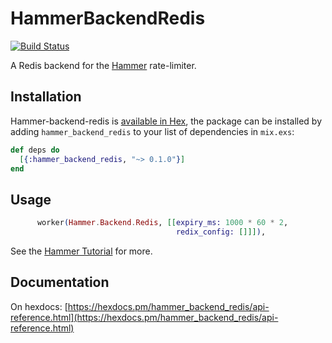 # HammerBackendRedis

[![Build Status](https://travis-ci.org/ExHammer/hammer-backend-redis.svg?branch=master)](https://travis-ci.org/ExHammer/hammer-backend-redis)


A Redis backend for the [Hammer](https://github.com/ExHammer/hammer) rate-limiter.

## Installation

Hammer-backend-redis
is [available in Hex](https://hex.pm/packages/hammer_backend_redis), the package
can be installed by adding `hammer_backend_redis` to your list of dependencies in `mix.exs`:

```elixir
def deps do
  [{:hammer_backend_redis, "~> 0.1.0"}]
end
```

## Usage

```elixir
      worker(Hammer.Backend.Redis, [[expiry_ms: 1000 * 60 * 2,
                                     redix_config: []]]),
```

See the [Hammer Tutorial](https://hexdocs.pm/hammer/tutorial.html#content) for more.

## Documentation

On hexdocs: [https://hexdocs.pm/hammer_backend_redis/api-reference.html](https://hexdocs.pm/hammer_backend_redis/api-reference.html)
